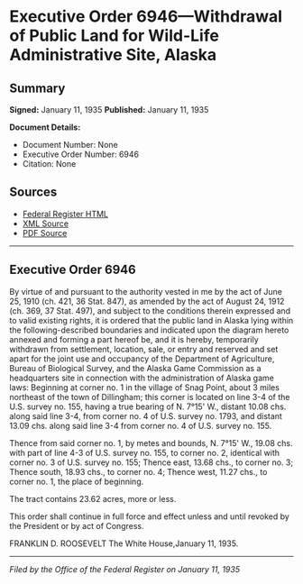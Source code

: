 # Executive Order 6946—Withdrawal of Public Land for Wild-Life Administrative Site, Alaska

## Summary

**Signed:** January 11, 1935
**Published:** January 11, 1935

**Document Details:**
- Document Number: None
- Executive Order Number: 6946
- Citation: None

## Sources
- [Federal Register HTML](https://www.presidency.ucsb.edu/documents/executive-order-6946-withdrawal-public-land-for-wild-life-administrative-site-alaska)
- [XML Source](None)
- [PDF Source](None)

---

## Executive Order 6946

By virtue of and pursuant to the authority vested in me by the act of June 25, 1910 (ch. 421, 36 Stat. 847), as amended by the act of August 24, 1912 (ch. 369, 37 Stat. 497), and subject to the conditions therein expressed and to valid existing rights, it is ordered that the public land in Alaska lying within the following-described boundaries and indicated upon the diagram hereto annexed and forming a part hereof be, and it is hereby, temporarily withdrawn from settlement, location, sale, or entry and reserved and set apart for the joint use and occupancy of the Department of Agriculture, Bureau of Biological Survey, and the Alaska Game Commission as a headquarters site in connection with the administration of Alaska game laws:
Beginning at corner no. 1 in the village of Snag Point, about 3 miles northeast of the town of Dillingham; this corner is located on line 3-4 of the U.S. survey no. 155, having a true bearing of N. 7°15' W., distant 10.08 chs. along said line 3-4, from corner no. 4 of U.S. survey no. 1793, and distant 13.09 chs. along said line 3-4 from corner no. 4 of U.S. survey no. 155.

Thence from said corner no. 1, by metes and bounds, N. 7°15' W., 19.08 chs. with part of line 4-3 of U.S. survey no. 155, to corner no. 2, identical with corner no. 3 of U.S. survey no. 155;
Thence east, 13.68 chs., to corner no. 3;
Thence south, 18.93 chs., to corner no. 4;
Thence west, 11.27 chs., to corner no. 1, the place of beginning.

The tract contains 23.62 acres, more or less.

This order shall continue in full force and effect unless and until revoked by the President or by act of Congress.

FRANKLIN D. ROOSEVELT
The White House,January 11, 1935.

---

*Filed by the Office of the Federal Register on January 11, 1935*
